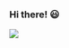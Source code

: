 ### Hi there! 😃

<a target="_blank" href="http://www.linkedin.com/in/fillipevieira92"><img src="https://img.icons8.com/color/48/000000/linkedin-circled--v1.png"/></a>
